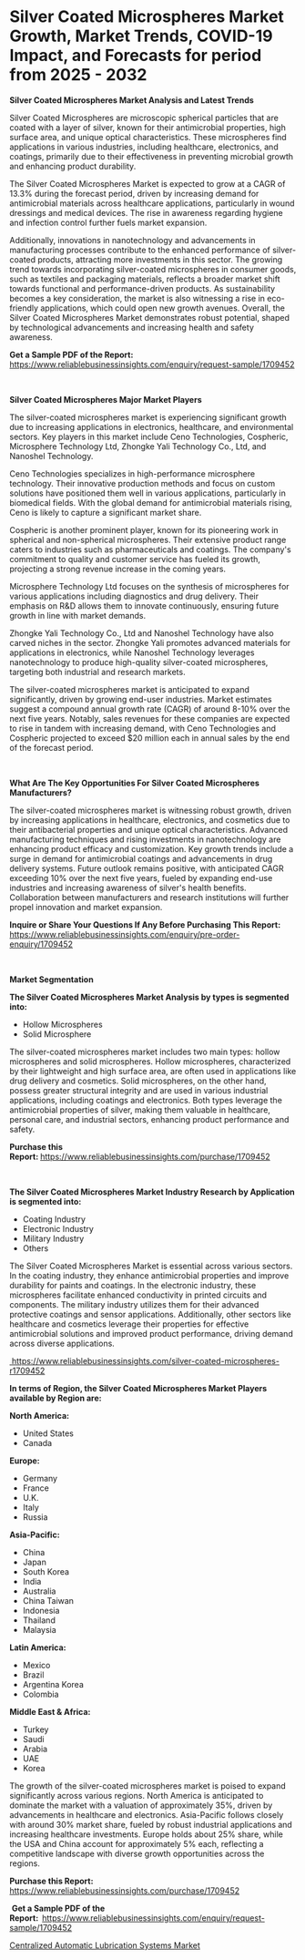 <p><h1>Silver Coated Microspheres Market Growth, Market Trends, COVID-19 Impact, and Forecasts for period from 2025 - 2032</h1></p><p><strong>Silver Coated Microspheres Market Analysis and Latest Trends</strong></p>
<p><p>Silver Coated Microspheres are microscopic spherical particles that are coated with a layer of silver, known for their antimicrobial properties, high surface area, and unique optical characteristics. These microspheres find applications in various industries, including healthcare, electronics, and coatings, primarily due to their effectiveness in preventing microbial growth and enhancing product durability.</p><p>The Silver Coated Microspheres Market is expected to grow at a CAGR of 13.3% during the forecast period, driven by increasing demand for antimicrobial materials across healthcare applications, particularly in wound dressings and medical devices. The rise in awareness regarding hygiene and infection control further fuels market expansion. </p><p>Additionally, innovations in nanotechnology and advancements in manufacturing processes contribute to the enhanced performance of silver-coated products, attracting more investments in this sector. The growing trend towards incorporating silver-coated microspheres in consumer goods, such as textiles and packaging materials, reflects a broader market shift towards functional and performance-driven products. As sustainability becomes a key consideration, the market is also witnessing a rise in eco-friendly applications, which could open new growth avenues. Overall, the Silver Coated Microspheres Market demonstrates robust potential, shaped by technological advancements and increasing health and safety awareness.</p></p>
<p><strong>Get a Sample PDF of the Report:&nbsp;</strong> <a href="https://www.reliablebusinessinsights.com/enquiry/request-sample/1709452?utm_campaign=1091&utm_medium=2&utm_source=Github&utm_content=ia&utm_term=10012025&utm_id=silver-coated-microspheres">https://www.reliablebusinessinsights.com/enquiry/request-sample/1709452</a></p>
<p>&nbsp;</p>
<p><strong>Silver Coated Microspheres Major Market Players</strong></p>
<p><p>The silver-coated microspheres market is experiencing significant growth due to increasing applications in electronics, healthcare, and environmental sectors. Key players in this market include Ceno Technologies, Cospheric, Microsphere Technology Ltd, Zhongke Yali Technology Co., Ltd, and Nanoshel Technology.</p><p>Ceno Technologies specializes in high-performance microsphere technology. Their innovative production methods and focus on custom solutions have positioned them well in various applications, particularly in biomedical fields. With the global demand for antimicrobial materials rising, Ceno is likely to capture a significant market share.</p><p>Cospheric is another prominent player, known for its pioneering work in spherical and non-spherical microspheres. Their extensive product range caters to industries such as pharmaceuticals and coatings. The company's commitment to quality and customer service has fueled its growth, projecting a strong revenue increase in the coming years.</p><p>Microsphere Technology Ltd focuses on the synthesis of microspheres for various applications including diagnostics and drug delivery. Their emphasis on R&D allows them to innovate continuously, ensuring future growth in line with market demands.</p><p>Zhongke Yali Technology Co., Ltd and Nanoshel Technology have also carved niches in the sector. Zhongke Yali promotes advanced materials for applications in electronics, while Nanoshel Technology leverages nanotechnology to produce high-quality silver-coated microspheres, targeting both industrial and research markets.</p><p>The silver-coated microspheres market is anticipated to expand significantly, driven by growing end-user industries. Market estimates suggest a compound annual growth rate (CAGR) of around 8-10% over the next five years. Notably, sales revenues for these companies are expected to rise in tandem with increasing demand, with Ceno Technologies and Cospheric projected to exceed $20 million each in annual sales by the end of the forecast period.</p></p>
<p>&nbsp;</p>
<p><strong>What Are The Key Opportunities For Silver Coated Microspheres Manufacturers?</strong></p>
<p><p>The silver-coated microspheres market is witnessing robust growth, driven by increasing applications in healthcare, electronics, and cosmetics due to their antibacterial properties and unique optical characteristics. Advanced manufacturing techniques and rising investments in nanotechnology are enhancing product efficacy and customization. Key growth trends include a surge in demand for antimicrobial coatings and advancements in drug delivery systems. Future outlook remains positive, with anticipated CAGR exceeding 10% over the next five years, fueled by expanding end-use industries and increasing awareness of silver's health benefits. Collaboration between manufacturers and research institutions will further propel innovation and market expansion.</p></p>
<p><strong>Inquire or Share Your Questions If Any Before Purchasing This Report:</strong> <a href="https://www.reliablebusinessinsights.com/enquiry/pre-order-enquiry/1709452?utm_campaign=1091&utm_medium=2&utm_source=Github&utm_content=ia&utm_term=10012025&utm_id=silver-coated-microspheres">https://www.reliablebusinessinsights.com/enquiry/pre-order-enquiry/1709452</a></p>
<p>&nbsp;</p>
<p><strong>Market Segmentation</strong></p>
<p><strong>The Silver Coated Microspheres Market Analysis by types is segmented into:</strong></p>
<p><ul><li>Hollow Microspheres</li><li>Solid Microsphere</li></ul></p>
<p><p>The silver-coated microspheres market includes two main types: hollow microspheres and solid microspheres. Hollow microspheres, characterized by their lightweight and high surface area, are often used in applications like drug delivery and cosmetics. Solid microspheres, on the other hand, possess greater structural integrity and are used in various industrial applications, including coatings and electronics. Both types leverage the antimicrobial properties of silver, making them valuable in healthcare, personal care, and industrial sectors, enhancing product performance and safety.</p></p>
<p><strong>Purchase this Report:&nbsp;</strong><a href="https://www.reliablebusinessinsights.com/purchase/1709452?utm_campaign=1091&utm_medium=2&utm_source=Github&utm_content=ia&utm_term=10012025&utm_id=silver-coated-microspheres">https://www.reliablebusinessinsights.com/purchase/1709452</a></p>
<p>&nbsp;</p>
<p><strong>The Silver Coated Microspheres Market Industry Research by Application is segmented into:</strong></p>
<p><ul><li>Coating Industry</li><li>Electronic Industry</li><li>Military Industry</li><li>Others</li></ul></p>
<p><p>The Silver Coated Microspheres Market is essential across various sectors. In the coating industry, they enhance antimicrobial properties and improve durability for paints and coatings. In the electronic industry, these microspheres facilitate enhanced conductivity in printed circuits and components. The military industry utilizes them for their advanced protective coatings and sensor applications. Additionally, other sectors like healthcare and cosmetics leverage their properties for effective antimicrobial solutions and improved product performance, driving demand across diverse applications.</p></p>
<p><a href="https://www.reliablebusinessinsights.com/silver-coated-microspheres-r1709452?utm_campaign=1091&utm_medium=2&utm_source=Github&utm_content=ia&utm_term=10012025&utm_id=silver-coated-microspheres">&nbsp;https://www.reliablebusinessinsights.com/silver-coated-microspheres-r1709452</a></p>
<p><strong>In terms of Region, the Silver Coated Microspheres Market Players available by Region are:</strong></p>
<p>
    <p> <strong> North America: </strong>
        <ul>
            <li>United States</li>
            <li>Canada</li>
        </ul>
        </p> 
    <p> <strong> Europe: </strong>
        <ul>
            <li>Germany</li>
            <li>France</li>
            <li>U.K.</li>
            <li>Italy</li>
            <li>Russia</li>
        </ul>
        </p> 
    <p> <strong> Asia-Pacific: </strong>
        <ul>
            <li>China</li>
            <li>Japan</li>
            <li>South Korea</li>
            <li>India</li>
            <li>Australia</li>
            <li>China Taiwan</li>
            <li>Indonesia</li>
            <li>Thailand</li>
            <li>Malaysia</li>
        </ul>
        </p> 
    <p> <strong> Latin America: </strong>
        <ul>
            <li>Mexico</li>
            <li>Brazil</li>
            <li>Argentina Korea</li>
            <li>Colombia</li>
        </ul>
        </p> 
    <p> <strong> Middle East & Africa: </strong>
        <ul>
            <li>Turkey</li>
            <li>Saudi</li>
            <li>Arabia</li>
            <li>UAE</li>
            <li>Korea</li>
        </ul>
    </p>
    </p>
<p><p>The growth of the silver-coated microspheres market is poised to expand significantly across various regions. North America is anticipated to dominate the market with a valuation of approximately 35%, driven by advancements in healthcare and electronics. Asia-Pacific follows closely with around 30% market share, fueled by robust industrial applications and increasing healthcare investments. Europe holds about 25% share, while the USA and China account for approximately 5% each, reflecting a competitive landscape with diverse growth opportunities across the regions.</p></p>
<p><strong>Purchase this Report: </strong><a href="https://www.reliablebusinessinsights.com/purchase/1709452?utm_campaign=1091&utm_medium=2&utm_source=Github&utm_content=ia&utm_term=10012025&utm_id=silver-coated-microspheres">https://www.reliablebusinessinsights.com/purchase/1709452</a></p>
<p>&nbsp;<strong>Get a Sample PDF of the Report:&nbsp;&nbsp;</strong><a href="https://www.reliablebusinessinsights.com/enquiry/request-sample/1709452?utm_campaign=1091&utm_medium=2&utm_source=Github&utm_content=ia&utm_term=10012025&utm_id=silver-coated-microspheres">https://www.reliablebusinessinsights.com/enquiry/request-sample/1709452</a></p>
<p><strong></strong></p>
<p><p><a href="https://github.com/lisaeichler20775/Market-Research-Report-List-1/blob/main/centralized-automatic-lubrication-systems-market.md?utm_campaign=1091&utm_medium=2&utm_source=Github&utm_content=ia&utm_term=10012025&utm_id=silver-coated-microspheres">Centralized Automatic Lubrication Systems Market</a></p></p>